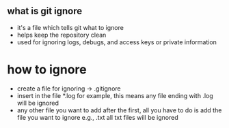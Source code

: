 ## what is git ignore

- it's a file which tells git what to ignore
- helps keep the repository clean
- used for ignoring logs, debugs, and access keys or private information

# how to ignore

- create a file for ignoring -> .gitignore
- insert in the file *.log for example, this means any file ending with .log will be ignored
- any other file you want to add after the first, all you have to do is add the file you want to ignore e.g., .txt all txt files will be ignored